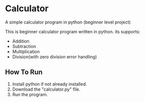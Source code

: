 # Calculator
A simple calculator program in python (beginner level project)

This is beginner calculator program written in python.
its supports:
- Addition
- Subtraction
- Multiplication
- Division(with zero division error handling)
## How To Run
1. Install python if not already installed.
2. Download the "calculator.py" file.
3. Run the program.
